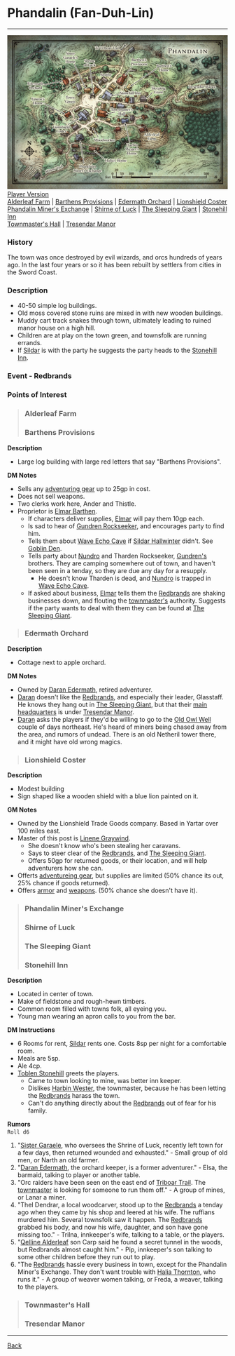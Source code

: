 # Phandalin (Fan-Duh-Lin)
---

![Phandalin](./images/phandalin.jpeg)
[Player Version](./images/phandalin-player.jpeg)  
[Alderleaf Farm](#alderleaf-farm) | [Barthens Provisions](#barthens-provisions) | [Edermath Orchard](#edermath-orchard) | [Lionshield Coster](#lionshield-coster)  
[Phandalin Miner's Exchange](#phandalin-miners-exchange) | [Shirne of Luck](#shirne-of-luck) | [The Sleeping Giant](#the-sleeping-giant) | [Stonehill Inn](#stonehill-inn)  
[Townmaster's Hall](#townmasters-hall) | [Tresendar Manor](#tresendar-manor)

### History
The town was once destroyed by evil wizards, and orcs hundreds of years ago. In the last four years or so it has been rebuilt by settlers from cities in the Sword Coast.

### Description
 - 40-50 simple log buildings.
 - Old moss covered stone ruins are mixed in with new wooden buildings.
 - Muddy cart track snakes through town, ultimately leading to ruined manor house on a high hill.
 - Children are at play on the town green, and townsfolk are running errands.
 - If [Sildar](../npcs/sildar-hallwinter.md) is with the party he suggests the party heads to the [Stonehill Inn](#stonehill-inn).

 ### **Event - Redbrands**

### Points of Interest
>### Alderleaf Farm
>### Barthens Provisions
**Description**
- Large log building with large red letters that say "Barthens Provisions".

**DM Notes**
- Sells any [adventuring gear](https://5e.tools/quickreference.html#bookref-quick,1,adventuring%20gear) up to 25gp in cost.
- Does not sell weapons.
- Two clerks work here, Ander and Thistle.
- Proprietor is [Elmar Barthen](../npcs/elmar-barthen.md).
  - If characters deliver supplies, [Elmar](../npcs/elmar-barthen.md) will pay them 10gp each.
  - Is sad to hear of [Gundren Rockseeker](../npcs/gundren-rockseeker.md), and encourages party to find him.
  - Tells them about [Wave Echo Cave](../locations/wave-echo-cave.md) if [Sildar Hallwinter](../npcs/sildar-hallwinter.md) didn't. See [Goblin Den](../locations/cragmaw-hideout.md#6-goblin-den).
  - Tells party about [Nundro](../npcs/nundro-rockseeker.md) and Tharden Rockseeker, [Gundren's](../npcs/gundren-rockseeker.md) brothers. They are camping somewhere out of town, and haven't been seen in a tenday, so they are due any day for a resupply.
    - He doesn't know Tharden is dead, and [Nundro](../npcs/nundro-rockseeker.md) is trapped in [Wave Echo Cave](../locations/wave-echo-cave.md).
  - If asked about business, [Elmar](../npcs/elmar-barthen.md) tells them the [Redbrands](#event---redbrands) are shaking businesses down, and flouting the [townmaster's](#townmasters-hall) authority. Suggests if the party wants to deal with them they can be found at [The Sleeping Giant](#the-sleeping-giant).

>### Edermath Orchard
**Description**
- Cottage next to apple orchard.

**DM Notes**
- Owned by [Daran Edermath](../npcs/daran-edermath.md), retired adventurer.
- [Daran](../npcs/daran-edermath.md) doesn't like the [Redbrands](#event---redbrands), and especially their leader, Glasstaff. He knows they hang out in [The Sleeping Giant](#the-sleeping-giant), but that their [main headquarters](../locations/redbrand-hideout.md) is under [Tresendar Manor](#tresendar-manor).
- [Daran](../npcs/daran-edermath.md) asks the players if they'd be willing to go to the [Old Owl Well](../locations/old-owl-well.md) couple of days northeast. He's heard of miners being chased away from the area, and rumors of undead. There is an old Netheril tower there, and it might have old wrong magics.

>### Lionshield Coster
**Description**
- Modest building
- Sign shaped like a wooden shield with a blue lion painted on it.

**GM Notes**
- Owned by the Lionshield Trade Goods company. Based in Yartar over 100 miles east.
- Master of this post is [Linene Graywind](../npcs/linene-graywind.md).
  - She doesn't know who's been stealing her caravans.
  - Says to steer clear of the [Redbrands](#event---redbrands), and [The Sleeping Giant](#the-sleeping-giant).
  - Offers 50gp for returned goods, or their location, and will help adventurers how she can.
- Offerts [adventureing gear](https://5e.tools/quickreference.html#bookref-quick,1,adventuring%20gear), but supplies are limited (50% chance its out, 25% chance if goods returned).
- Offers [armor](https://5e.tools/quickreference.html#bookref-quick,1,armor%20and%20shields) and [weapons](https://5e.tools/quickreference.html#bookref-quick,1,weapons). (50% chance she doesn't have it).
>### Phandalin Miner's Exchange
>### Shirne of Luck
>### The Sleeping Giant
>### Stonehill Inn
**Description**
- Located in center of town.
- Make of fieldstone and rough-hewn timbers.
- Common room filled with towns folk, all eyeing you.
- Young man wearing an apron calls to you from the bar.

**DM Instructions**
- 6 Rooms for rent, [Sildar](../npcs/sildar-hallwinter.md) rents one. Costs 8sp per night for a comfortable room.
- Meals are 5sp.
- Ale 4cp.
- [Toblen Stonehill](../npcs/toblen-stonehill.md) greets the players.
  - Came to town looking to mine, was better inn keeper.
  - Dislikes [Harbin Wester](../npcs/harbin-wester.md), the townmaster, because he has been letting the [Redbrands](#event---redbrands) harass the town.
  - Can't do anything directly about the [Redbrands](#event---redbrands) out of fear for his family.

**Rumors**  
`Roll d6`
 1. "[Sister Garaele](../npcs/sister-garaele.md), who oversees the Shrine of Luck, recently left town for a few days, then returned wounded and exhausted." - Small group of old men, or Narth an old farmer.
 2. "[Daran Edermath](../npcs/daran-edermath.md), the orchard keeper, is a former adventurer." - Elsa, the barmaid, talking to player or another table.
 3. "Orc raiders have been seen on the east end of [Triboar Trail](../locations/triboar-trail.md). The [townmaster](#townmasters-hall) is looking for someone to run them off." - A group of mines, or Lanar a miner.
 4. "Thel Dendrar, a local woodcarver, stood up to the [Redbrands](#event---redbrands) a tenday ago when they came by his shop and leered at his wife. The ruffians murdered him. Several townsfolk saw it happen. The [Redbrands](#event---redbrands) grabbed his body, and now his wife, daughter, and son have gone missing too." - Trilna, innkeeper's wife, talking to a table, or the players.
 5. "[Qelline Alderleaf](../npcs/qelline-alderleaf.md) son Carp said he found a secret tunnel in the woods, but Redbrands almost caught him." - Pip, innkeeper's son talking to some other children before they run out to play.
 6. "The [Redbrands](#event---redbrands) hassle every business in town, except for the Phandalin Miner's Exchange. They don't want trouble with [Halia Thornton](../npcs/halia-thornton.md), who runs it." - A group of weaver women talking, or Freda, a weaver, talking to the players.
>### Townmaster's Hall
>### Tresendar Manor

---
[Back](./locations.md)
